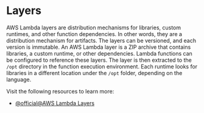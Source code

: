 # Layers

AWS Lambda layers are distribution mechanisms for libraries, custom runtimes, and other function dependencies. In other words, they are a distribution mechanism for artifacts. The layers can be versioned, and each version is immutable. An AWS Lambda layer is a ZIP archive that contains libraries, a custom runtime, or other dependencies. Lambda functions can be configured to reference these layers. The layer is then extracted to the `/opt` directory in the function execution environment. Each runtime looks for libraries in a different location under the `/opt` folder, depending on the language.

Visit the following resources to learn more:

- [@official@AWS Lambda Layers](https://docs.aws.amazon.com/lambda/latest/dg/chapter-layers.html)
